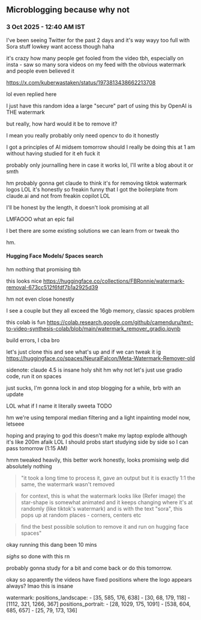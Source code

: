 ## Microblogging because why not
### 3 Oct 2025 - 12:40 AM IST

I've been seeing Twitter for the past 2 days and it's way wayy too full with Sora stuff
lowkey want access though haha

it's crazy how many people get fooled from the video tbh, especially on insta - saw so many sora videos on my feed with the obvious watermark and people even believed it

https://x.com/kuberwastaken/status/1973813438662213708

lol even replied here

I just have this random idea
a large "secure" part of using this by OpenAI is THE watermark 

but really, how hard would it be to remove it?

I mean
you really probably only need opencv to do it honestly

I got a principles of AI midsem tomorrow should I really be doing this at 1 am without having studied for it 
eh fuck it 

probably only journalling here in case it works lol, I'll write a blog about it or smth

hm probably gonna get claude to think it's for removing tiktok watermark logos LOL
it's honestly so freakin funny that I got the boilerplate from claude.ai and not from freakin copilot LOL

I'll be honest by the length, it doesn't look promising at all

LMFAOOO what an epic fail


I bet there are some existing solutions we can learn from or tweak tho

hm.

#### Hugging Face Models/ Spaces search

hm nothing that promising tbh

this looks nice
https://huggingface.co/collections/FBRonnie/watermark-removal-673cc512f6fdf7b1a2925d39

hm not even close honestly

I see a couple but they all exceed the 16gb memory, classic spaces problem

this colab is fun
https://colab.research.google.com/github/camenduru/text-to-video-synthesis-colab/blob/main/watermark_remover_gradio.ipynb

build errors, I cba bro

let's just clone this and see what's up and if we can tweak it ig
https://huggingface.co/spaces/NeuralFalcon/Meta-Watermark-Remover-old

sidenote: claude 4.5 is insane holy shit
hm why not let's just use gradio code, run it on spaces

just sucks, I'm gonna lock in and stop blogging for a while, brb with an update

LOL what if I name it literally sweeta
TODO

hm we're using temporal median filtering and a light inpainting model now, letseee

hoping and praying to god this doesn't make my laptop explode although it's like 200m afaik
LOL I should probs start studying side by side so I can pass tomorrow (1:15 AM)

hmm tweaked heavily, this better work honestly, looks promising
welp did absolutely nothing

> "it took a long time to process it, gave an output but it is exactly 1:1 the same, the watermark wasn't removed 

> for context, this is what the watermark looks like (Refer image) the star-shape is somewhat animated and it keeps changing where it's at randomly (like tiktok's watermark) and is with the text "sora", this pops up at random places - corners, centers etc

> find the best possible solution to remove it and run on hugging face spaces"


okay running this 
dang been 10 mins 

*sighs*
so done with this rn

probably gonna study for a bit and come back or do this tomorrow.


okay so apparently the videos have fixed positions where the logo appears always? lmao this is insane 

watermark:
  positions_landscape:
    - [35, 585, 176, 638]
    - [30, 68, 179, 118]
    - [1112, 321, 1266, 367]
  positions_portrait:
    - [28, 1029, 175, 1091]
    - [538, 604, 685, 657]
    - [25, 79, 173, 136]
